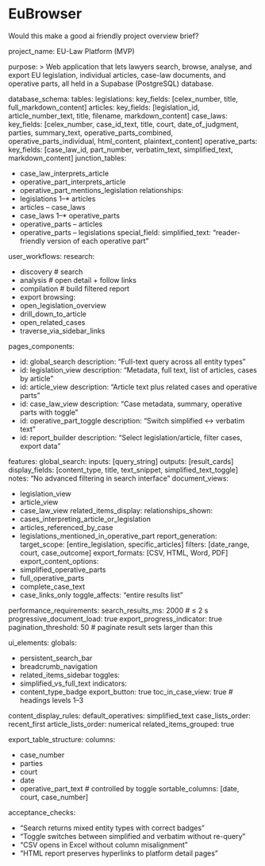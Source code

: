 # EuBrowser

Would this make a good ai friendly project overview brief?

project_name: EU-Law Platform (MVP)

purpose: >
Web application that lets lawyers search, browse, analyse, and export
EU legislation, individual articles, case-law documents, and operative
parts, all held in a Supabase (PostgreSQL) database.

database_schema:
tables:
legislations:
key_fields: [celex_number, title, full_markdown_content]
articles:
key_fields: [legislation_id, article_number_text, title, filename, markdown_content]
case_laws:
key_fields: [celex_number, case_id_text, title, court, date_of_judgment,
parties, summary_text, operative_parts_combined,
operative_parts_individual, html_content, plaintext_content]
operative_parts:
key_fields: [case_law_id, part_number, verbatim_text, simplified_text, markdown_content]
junction_tables:
- case_law_interprets_article
- operative_part_interprets_article
- operative_part_mentions_legislation
relationships:
- legislations 1–* articles
- articles *–* case_laws
- case_laws 1–* operative_parts
- operative_parts *–* articles
- operative_parts *–* legislations
special_field:
simplified_text: “reader-friendly version of each operative part”

user_workflows:
research:
- discovery   # search
- analysis    # open detail + follow links
- compilation # build filtered report
- export
browsing:
- open_legislation_overview
- drill_down_to_article
- open_related_cases
- traverse_via_sidebar_links

pages_components:

- id: global_search
  description: “Full-text query across all entity types”
- id: legislation_view
  description: “Metadata, full text, list of articles, cases by article”
- id: article_view
  description: “Article text plus related cases and operative parts”
- id: case_law_view
  description: “Case metadata, summary, operative parts with toggle”
- id: operative_part_toggle
  description: “Switch simplified ↔ verbatim text”
- id: report_builder
  description: “Select legislation/article, filter cases, export data”

features:
global_search:
inputs:  [query_string]
outputs: [result_cards]
display_fields: [content_type, title, text_snippet, simplified_text_toggle]
notes: “No advanced filtering in search interface”
document_views:
- legislation_view
- article_view
- case_law_view
related_items_display:
relationships_shown:
- cases_interpreting_article_or_legislation
- articles_referenced_by_case
- legislations_mentioned_in_operative_part
report_generation:
target_scope: [entire_legislation, specific_articles]
filters: [date_range, court, case_outcome]
export_formats: [CSV, HTML, Word, PDF]
export_content_options:
- simplified_operative_parts
- full_operative_parts
- complete_case_text
- case_links_only
toggle_affects: “entire results list”

performance_requirements:
search_results_ms: 2000   # ≤ 2 s
progressive_document_load: true
export_progress_indicator: true
pagination_threshold: 50  # paginate result sets larger than this

ui_elements:
globals:
- persistent_search_bar
- breadcrumb_navigation
- related_items_sidebar
toggles:
- simplified_vs_full_text
indicators:
- content_type_badge
export_button: true
toc_in_case_view: true     # headings levels 1–3

content_display_rules:
default_operatives: simplified_text
case_lists_order: recent_first
article_lists_order: numerical
related_items_grouped: true

export_table_structure:
columns:
- case_number
- parties
- court
- date
- operative_part_text   # controlled by toggle
sortable_columns: [date, court, case_number]

acceptance_checks:

- “Search returns mixed entity types with correct badges”
- “Toggle switches between simplified and verbatim without re-query”
- “CSV opens in Excel without column misalignment”
- “HTML report preserves hyperlinks to platform detail pages”
